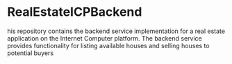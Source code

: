 # RealEstateICPBackend
his repository contains the backend service implementation for a real estate application on the Internet Computer platform. The backend service provides functionality for listing available houses and selling houses to potential buyers
